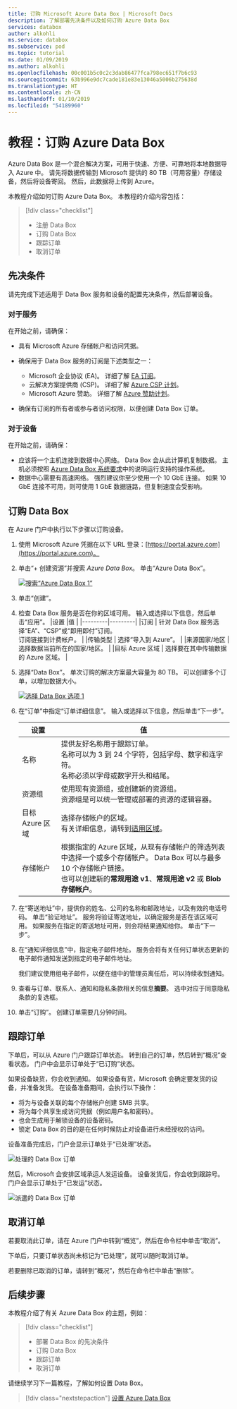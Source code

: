 ```yaml
---
title: 订购 Microsoft Azure Data Box | Microsoft Docs
description: 了解部署先决条件以及如何订购 Azure Data Box
services: databox
author: alkohli
ms.service: databox
ms.subservice: pod
ms.topic: tutorial
ms.date: 01/09/2019
ms.author: alkohli
ms.openlocfilehash: 00c001b5c0c2c3dab86477fca798ec651f7b6c93
ms.sourcegitcommit: 63b996e9dc7cade181e83e13046a5006b275638d
ms.translationtype: HT
ms.contentlocale: zh-CN
ms.lasthandoff: 01/10/2019
ms.locfileid: "54189960"
---
```

# <a name="tutorial-order-azure-data-box"></a>教程：订购 Azure Data Box

Azure Data Box 是一个混合解决方案，可用于快速、方便、可靠地将本地数据导入 Azure 中。 请先将数据传输到 Microsoft 提供的 80 TB（可用容量）存储设备，然后将设备寄回。 然后，此数据将上传到 Azure。

本教程介绍如何订购 Azure Data Box。 本教程的介绍内容包括：

> [!div class="checklist"]
> * 注册 Data Box
> * 订购 Data Box
> * 跟踪订单
> * 取消订单

## <a name="prerequisites"></a>先决条件

请先完成下述适用于 Data Box 服务和设备的配置先决条件，然后部署设备。

### <a name="for-service"></a>对于服务

在开始之前，请确保：
- 具有 Microsoft Azure 存储帐户和访问凭据。
- 确保用于 Data Box 服务的订阅是下述类型之一：
    - Microsoft 企业协议 (EA)。 详细了解 [EA 订阅](https://azure.microsoft.com/pricing/enterprise-agreement/)。
    - 云解决方案提供商 (CSP)。 详细了解 [Azure CSP 计划](https://docs.microsoft.com/azure/cloud-solution-provider/overview/azure-csp-overview)。
    - Microsoft Azure 赞助。 详细了解 [Azure 赞助计划](https://azure.microsoft.com/offers/ms-azr-0036p/)。 

- 确保有订阅的所有者或参与者访问权限，以便创建 Data Box 订单。

### <a name="for-device"></a>对于设备

在开始之前，请确保：
- 应该将一个主机连接到数据中心网络。 Data Box 会从此计算机复制数据。 主机必须按照 [Azure Data Box 系统要求](data-box-system-requirements.md)中的说明运行支持的操作系统。
- 数据中心需要有高速网络。 强烈建议你至少使用一个 10 GbE 连接。 如果 10 GbE 连接不可用，则可使用 1 GbE 数据链路，但复制速度会受影响。


## <a name="order-data-box"></a>订购 Data Box

在 Azure 门户中执行以下步骤以订购设备。

1. 使用 Microsoft Azure 凭据在以下 URL 登录：[https://portal.azure.com](https://portal.azure.com)。
2. 单击“+ 创建资源”并搜索 *Azure Data Box*。 单击“Azure Data Box”。
    
   [![搜索“Azure Data Box 1”](media/data-box-deploy-ordered/search-azure-data-box1.png)](media/data-box-deploy-ordered/search-azure-data-box1.png#lightbox)

3. 单击“创建”。

4. 检查 Data Box 服务是否在你的区域可用。 输入或选择以下信息，然后单击“应用”。 
    |设置  |值  |
    |---------|---------|
    |订阅     | 针对 Data Box 服务选择“EA”、“CSP”或“即用即付”订阅。 <br> 订阅链接到计费帐户。       |
    |传输类型     | 选择“导入到 Azure”。        |
    |来源国家/地区     |   选择数据当前所在的国家/地区。         |
    |目标 Azure 区域     |     选择要在其中传输数据的 Azure 区域。        |

5. 选择“Data Box”。 单次订购的解决方案最大容量为 80 TB。 可以创建多个订单，以增加数据大小。

      [![选择 Data Box 选项 1](media/data-box-deploy-ordered/select-data-box-option1.png)](media/data-box-deploy-ordered/select-data-box-option1.png#lightbox)

6. 在“订单”中指定“订单详细信息”。 输入或选择以下信息，然后单击“下一步”。
    
    |设置  |值  |
    |---------|---------|
    |名称     |  提供友好名称用于跟踪订单。 <br> 名称可以为 3 到 24 个字符，包括字母、数字和连字符。 <br> 名称必须以字母或数字开头和结尾。      |
    |资源组     |   使用现有资源组，或创建新的资源组。 <br> 资源组是可以统一管理或部署的资源的逻辑容器。         |
    |目标 Azure 区域     | 选择存储帐户的区域。 <br> 有关详细信息，请转到[适用区域](data-box-overview.md#region-availability)。        |
    |存储帐户     | 根据指定的 Azure 区域，从现有存储帐户的筛选列表中选择一个或多个存储帐户。 Data Box 可以与最多 10 个存储帐户链接。 <br> 也可以创建新的**常规用途 v1**、**常规用途 v2** 或 **Blob 存储帐户**。        |
    
7. 在“寄送地址”中，提供你的姓名、公司的名称和邮政地址，以及有效的电话号码。 单击“验证地址”。 服务将验证寄送地址，以确定服务是否在该区域可用。 如果服务在指定的寄送地址可用，则会将结果通知给你。 单击“下一步”。

8. 在“通知详细信息”中，指定电子邮件地址。 服务会将有关任何订单状态更新的电子邮件通知发送到指定的电子邮件地址。

    我们建议使用组电子邮件，以便在组中的管理员离任后，可以持续收到通知。

9. 查看与订单、联系人、通知和隐私条款相关的信息**摘要**。 选中对应于同意隐私条款的复选框。

10. 单击“订购”。 创建订单需要几分钟时间。 


## <a name="track-the-order"></a>跟踪订单

下单后，可以从 Azure 门户跟踪订单状态。 转到自己的订单，然后转到“概况”查看状态。 门户中会显示订单处于“已订购”状态。

如果设备缺货，你会收到通知。 如果设备有货，Microsoft 会确定要发货的设备，并准备发货。 在设备准备期间，会执行以下操作：

- 将为与设备关联的每个存储帐户创建 SMB 共享。 
- 将为每个共享生成访问凭据（例如用户名和密码）。
- 也会生成用于解锁设备的设备密码。 
- 锁定 Data Box 的目的是在任何时候防止对设备进行未经授权的访问。

设备准备完成后，门户会显示订单处于“已处理”状态。

![处理的 Data Box 订单](media/data-box-overview/data-box-order-status-processed.png)

然后，Microsoft 会安排区域承运人发运设备。 设备发货后，你会收到跟踪号。 门户会显示订单处于“已发运”状态。

![派遣的 Data Box 订单](media/data-box-overview/data-box-order-status-dispatched.png)

## <a name="cancel-the-order"></a>取消订单

若要取消此订单，请在 Azure 门户中转到“概览”，然后在命令栏中单击“取消”。

下单后，只要订单状态尚未标记为“已处理”，就可以随时取消订单。
 
若要删除已取消的订单，请转到“概况”，然后在命令栏中单击“删除”。

## <a name="next-steps"></a>后续步骤

本教程介绍了有关 Azure Data Box 的主题，例如：

> [!div class="checklist"]
> * 部署 Data Box 的先决条件
> * 订购 Data Box
> * 跟踪订单
> * 取消订单

请继续学习下一篇教程，了解如何设置 Data Box。

> [!div class="nextstepaction"]
> [设置 Azure Data Box](./data-box-deploy-set-up.md)


